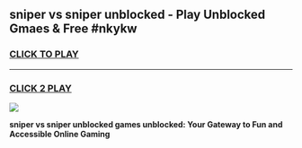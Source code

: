 
## sniper vs sniper unblocked - Play Unblocked Gmaes & Free #nkykw
<h3>
<a href="https://news.freeplayer.one?title=sniper_vs_sniper_unblocked&ref=24F">CLICK TO PLAY</a></h3>
<hr>

<h3>
<a href="https://news.freeplayer.one?title=sniper_vs_sniper_unblocked&ref=24F">CLICK 2 PLAY</a>
  
</h3>

<a href="https://news.freeplayer.one?title=sniper_vs_sniper_unblocked&ref=24F/"><img src="https://clearcache.store/games.png"></a>


**sniper vs sniper unblocked games unblocked: Your Gateway to Fun and Accessible Online Gaming**
